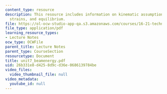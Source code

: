 ```yaml
---
content_type: resource
description: This resource includes information on kinematic assumptions on a beam,
  strains, and equilibrium.
file: https://ol-ocw-studio-app-qa.s3.amazonaws.com/courses/16-21-techniques-for-structural-analysis-and-design-spring-2005/26b331e8d4258d9cd36e0686139784be_unit7_beamenergy.pdf
file_type: application/pdf
learning_resource_types:
- Lecture Notes
ocw_type: OCWFile
parent_title: Lecture Notes
parent_type: CourseSection
resourcetype: Document
title: unit7_beamenergy.pdf
uid: 26b331e8-d425-8d9c-d36e-0686139784be
video_files:
  video_thumbnail_file: null
video_metadata:
  youtube_id: null
---
```

